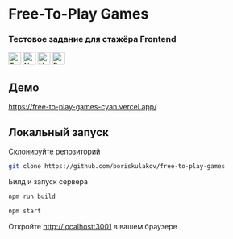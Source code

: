 # Free-To-Play Games
### Тестовое задание для стажёра Frontend

<img src="https://img.shields.io/badge/TypeScript-282C34?logo=typescript&logoColor=3178C6" alt="TypeScript logo" title="TypeScript" height="25" />&nbsp;<img src="https://img.shields.io/badge/React-282C34?logo=react&logoColor=61DBFB" alt="Next.js logo" title="Next.js" height="25" />&nbsp;<img src="https://img.shields.io/badge/Next.js-282C34?logo=next.js&logoColor=FFFFFF" alt="Next.js logo" title="Next.js" height="25" />&nbsp;<img src="https://img.shields.io/badge/Redux-282C34?logo=redux&logoColor=764ABC" alt="Redux logo" title="Redux" height="25" />
&nbsp;

## Демо
https://free-to-play-games-cyan.vercel.app/

## Локальный запуск

Склонируйте репозиторий

```bash
git clone https://github.com/boriskulakov/free-to-play-games
```

Билд и запуск сервера

```bash
npm run build

npm start
```

Откройте [http://localhost:3001](http://localhost:3001) в вашем браузере
